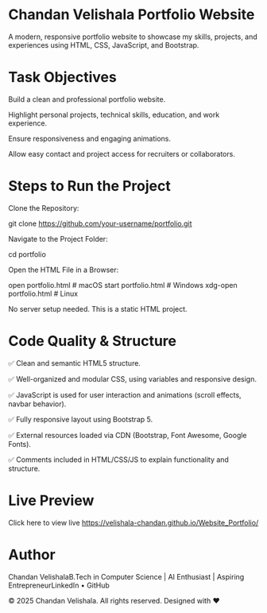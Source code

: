 # Chandan Velishala Portfolio Website

A modern, responsive portfolio website to showcase my skills, projects, and experiences using HTML, CSS, JavaScript, and Bootstrap.

# Task Objectives

Build a clean and professional portfolio website.

Highlight personal projects, technical skills, education, and work experience.

Ensure responsiveness and engaging animations.

Allow easy contact and project access for recruiters or collaborators.

# Steps to Run the Project

Clone the Repository:

git clone https://github.com/your-username/portfolio.git

Navigate to the Project Folder:

cd portfolio

Open the HTML File in a Browser:

open portfolio.html       # macOS
start portfolio.html      # Windows
xdg-open portfolio.html   # Linux

No server setup needed. This is a static HTML project.

# Code Quality & Structure

✅ Clean and semantic HTML5 structure.

✅ Well-organized and modular CSS, using variables and responsive design.

✅ JavaScript is used for user interaction and animations (scroll effects, navbar behavior).

✅ Fully responsive layout using Bootstrap 5.

✅ External resources loaded via CDN (Bootstrap, Font Awesome, Google Fonts).

✅ Comments included in HTML/CSS/JS to explain functionality and structure.

# Live Preview

Click here to view live  https://velishala-chandan.github.io/Website_Portfolio/

# Author

Chandan VelishalaB.Tech in Computer Science | AI Enthusiast | Aspiring EntrepreneurLinkedIn • GitHub

© 2025 Chandan Velishala. All rights reserved. Designed with ❤️
